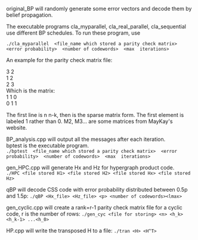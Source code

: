 original_BP will randomly generate some error vectors and decode them by belief propagation.    

The executable programs cla_myparallel, cla_real_parallel, cla_sequential use different BP schedules. To run these program, use    

  `./cla_myparallel  <file_name which stored a parity check matrix>  <error probability>  <number of codewords>  <max  iterations>`
 
An example for the parity check matrix file:
  
3 2  
1 2   
2 3  
Which is the matrix:  
  1 1 0  
  0 1 1  
  
The first line is n n-k, then is the sparse matrix form. The first element is labeled 1 rather than 0.
M2, M3... are some matrices from MayKay's website.
  
  
BP_analysis.cpp will output all the messages after each iteration.  
  bptest is the executable program.  
  `./bptest  <file_name which stored a parity check matrix>  <error probability>  <number of codewords>  <max  iterations>`
  
  gen_HPC.cpp will generate Hx and Hz for hypergraph product code.  
  `./HPC <file stored H1> <file stored H2> <file stored Hx> <file stored Hz>`
  
  
  qBP will decode CSS code with error probability distributed between 0.5p and 1.5p:
  `./qBP <Hx_file> <Hz_file> <p> <number of codewords><lmax>`
 

  gen_cyclic.cpp will create a rank=r-1 parity check matrix file for a cyclic code, r is the number of rows:
  `./gen_cyc <file for storing> <n> <h_k> <h_k-1> ...<h_0>`


 HP.cpp will write the transposed H to a file:
 `./tran <H> <H^T>`
